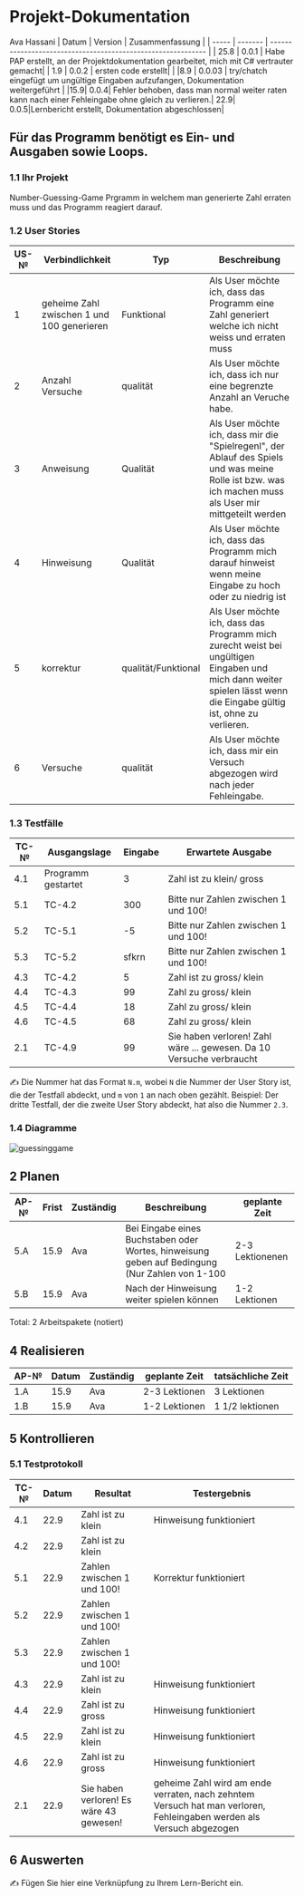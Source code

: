 # Projekt-Dokumentation


Ava Hassani
| Datum | Version | Zusammenfassung                                              |
| ----- | ------- | ------------------------------------------------------------ |
| 25.8  | 0.0.1   | Habe PAP erstellt, an der Projektdokumentation gearbeitet, mich mit C# vertrauter gemacht|
| 1.9   | 0.0.2   | ersten code erstellt|                                                              |
|8.9    | 0.0.03  | try/chatch eingefügt um ungültige Eingaben aufzufangen, Dokumentation weitergeführt | 
|15.9| 0.0.4| Fehler behoben, dass man normal weiter raten kann nach einer Fehleingabe ohne gleich zu verlieren.|
22.9| 0.0.5|Lernbericht erstellt, Dokumentation abgeschlossen|

##  Für das Programm benötigt es Ein- und Ausgaben sowie Loops.

### 1.1 Ihr Projekt

Number-Guessing-Game Prgramm in welchem man generierte Zahl erraten muss und das Programm reagiert darauf.

### 1.2 User Stories

| US-№ | Verbindlichkeit | Typ  | Beschreibung                       |
| ---- | --------------- | ---- | ---------------------------------- |
| 1    | geheime Zahl zwischen 1 und 100 generieren| Funktional|Als User möchte ich, dass das Programm eine Zahl generiert welche ich nicht weiss und erraten muss |
|2 | Anzahl Versuche| qualität| Als User möchte ich, dass ich nur eine begrenzte Anzahl an Veruche habe.
|3| Anweisung|Qualität| Als User möchte ich, dass mir die "Spielregenl", der Ablauf des Spiels und was meine Rolle ist bzw. was ich machen muss als User mir mittgeteilt werden|
| 4 | Hinweisung  | Qualität| Als User möchte ich, dass das Programm mich darauf hinweist wenn meine Eingabe zu hoch oder zu niedrig ist |
|5 | korrektur | qualität/Funktional | Als User möchte ich, dass das Programm mich zurecht weist bei ungültigen Eingaben und mich dann weiter spielen lässt wenn die Eingabe gültig ist, ohne zu verlieren.|
|6| Versuche| qualität| Als User möchte ich, dass mir ein Versuch abgezogen wird nach jeder Fehleingabe.|



### 1.3 Testfälle

| TC-№ | Ausgangslage | Eingabe | Erwartete Ausgabe |
| ---- | ------------ | ------- | ----------------- |
| 4.1  | Programm gestartet | 3       | Zahl ist zu klein/ gross|             |4.2| TC-4.1| 45| Zahl ist zu gross/ klein|
| 5.1 |TC-4.2|300| Bitte nur Zahlen zwischen 1 und 100!|
|5.2| TC-5.1|-5 | Bitte nur Zahlen zwischen 1 und 100!|
|5.3|TC-5.2| sfkrn | Bitte nur Zahlen zwischen 1 und 100!|
|4.3|TC-4.2| 5| Zahl ist zu gross/ klein|
|4.4| TC-4.3|99 | Zahl zu gross/ klein|
|4.5| TC-4.4|18 | Zahl zu gross/ klein|
|4.6| TC-4.5|68 | Zahl zu gross/ klein|
|2.1| TC-4.9|99 |Sie haben verloren! Zahl wäre ... gewesen. Da 10 Versuche verbraucht|

✍️ Die Nummer hat das Format `N.m`, wobei `N` die Nummer der User Story ist, die der Testfall abdeckt, und `m` von `1` an nach oben gezählt. Beispiel: Der dritte Testfall, der die zweite User Story abdeckt, hat also die Nummer `2.3`.

### 1.4 Diagramme
![guessinggame](https://user-images.githubusercontent.com/111045914/189060986-c62fd256-fed4-4a28-8b58-be7990338dc3.png)
 

## 2 Planen

| AP-№ | Frist | Zuständig | Beschreibung | geplante Zeit |
| ---- | ----- | --------- | ------------ | ------------- |
| 5.A  | 15.9 | Ava | Bei Eingabe eines Buchstaben oder Wortes, hinweisung geben auf Bedingung (Nur Zahlen von 1-100| 2-3 Lektionenen|
|  5.B |  15.9| Ava | Nach der Hinweisung weiter spielen können | 1-2 Lektionen  


Total: 2 Arbeitspakete (notiert)


## 4 Realisieren

| AP-№ | Datum | Zuständig | geplante Zeit | tatsächliche Zeit |
| ---- | ----- | --------- | ------------- | ----------------- |
| 1.A  | 15.9  | Ava       |2-3 Lektionen  |   3 Lektionen        |
| 1.B  | 15.9  | Ava       |1-2 Lektionen  | 1 1/2 lektionen             |


## 5 Kontrollieren

### 5.1 Testprotokoll

| TC-№ | Datum | Resultat | Testergebnis |
| ---- | ----- | -------- | ------ |
| 4.1  |22.9   | Zahl ist zu klein |Hinweisung funktioniert|
| 4.2 |22.9|Zahl ist zu klein|      |
|5.1|22.9|Zahlen zwischen 1 und 100!| Korrektur funktioniert|
|5.2|22.9|Zahlen zwischen 1 und 100!| |
|5.3|22.9| Zahlen zwischen 1 und 100!| |
|4.3 | 22.9| Zahl ist zu klein| Hinweisung funktioniert|
|4.4|22.9| Zahl ist zu gross|Hinweisung funktioniert|
|4.5|22.9|Zahl ist zu klein|Hinweisung funktioniert|
|4.6|22.9| Zahl ist zu gross| Hinweisung funktioniert|
|2.1|22.9| Sie haben verloren! Es wäre 43 gewesen!| geheime Zahl wird am ende verraten, nach zehntem Versuch hat man verloren, Fehleingaben werden als Versuch abgezogen|

## 6 Auswerten

✍️ Fügen Sie hier eine Verknüpfung zu Ihrem Lern-Bericht ein.

